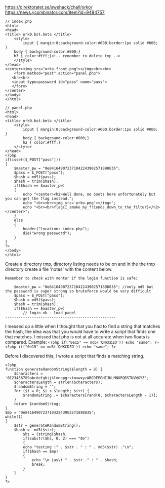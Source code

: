 https://direktoratet.se/swehack/chall/orko/ 
https://news.ycombinator.com/item?id=9484757
```
// index.php
<html>
<head>
<title> ork0.bot.beta </title>
    <style> 
        input { margin:0;background-color:#000;border:1px solid #000; }
	body { background-color:#000;}
	h3 { color:#fff;}<!-- remember to delete tmp -->
    </style>  
</head>
<center><img src="orko.front.png"></img><br><br>
    <form method="post" action="panel.php"> 
   <br><br>  
   <input type=password id="pass" name="pass">
   </form>
</center>
</body>
</html>
```

```
// panel.php
<html>
<head>
<title> ork0.bot.beta </title>
    <style> 
        input { margin:0;background-color:#000;border:1px solid #000; }
        body { background-color:#000;}
        h2 { color:#fff;}
    </style>  
</head>
<?php
if(isset($_POST["pass"]))
{
	$master_pw = "0e841649072371042243902571898835"; 
	$pass = $_POST["pass"];
	$hash = md5($pass);
	$hash = trim($hash);
	if($hash == $master_pw)
	{
		echo "<center><h2>Well done, no boots here unfortunately but you can get the flag instead.";
		echo "<br><br><img src='orko.png'></img>";
		echo "<br><br>flag{I_smoke_my_friends_down_to_the_filter}</h2></center>";
	}
	else
	{
		header("location: index.php");
		die("wrong password");	
	}       
}
?>
</body>
</html>
```

Create a directory tmp, directory listing needs to be on and in the the tmp directory create a file 'notes' with the content below.

```
Remember to check with mentor if the login function is safe:

	$master_pw = "0e841649072371042243902571898835"; //only md5 but the password is super strong so bruteforce would be very difficult
	$pass = $_POST["pass"];
	$hash = md5($pass);
	$hash = trim($hash);
	if($hash == $master_pw)
		// login ok - load panel
--------------------------------------------------
```

I messed up a little when I thought that you had to find a string that matches the hash, the idea was that you would have to write a script that finds one that matches. I missed that php is not at all accurate when two floats is compared.
Example: ```<?php if("0e15" == md5('QNKCDZO')) echo "same"; ?><?php if("0e15" == md5('QNKCDZO')) echo "same"; ?>```

Before I discovered this, I wrote a script that finds a matching string.

```
<?php
function generateRandomString($length = 8) {
    $characters = '0123456789abcdefghijklmnopqrstuvwxyzABCDEFGHIJKLMNOPQRSTUVWXYZ';
    $charactersLength = strlen($characters);
    $randomString = '';
    for ($i = 0; $i < $length; $i++) {
        $randomString .= $characters[rand(0, $charactersLength - 1)];
    }
    return $randomString;
}
$mp = "0e841649072371042243902571898835";
while(1)
{
	$str = generateRandomString();
	$hash =  md5($str);
        $hs = (string)$hash;
        if(substr($hs, 0, 2) === "0e")
        {
		echo "testing :" . $str . " : " . md5($str) ."\n";
		if($hash == $mp)
		{
			echo "\n jay\t " . $str ." : " . $hash;
			break;
		}	
	}
}
?>
```
